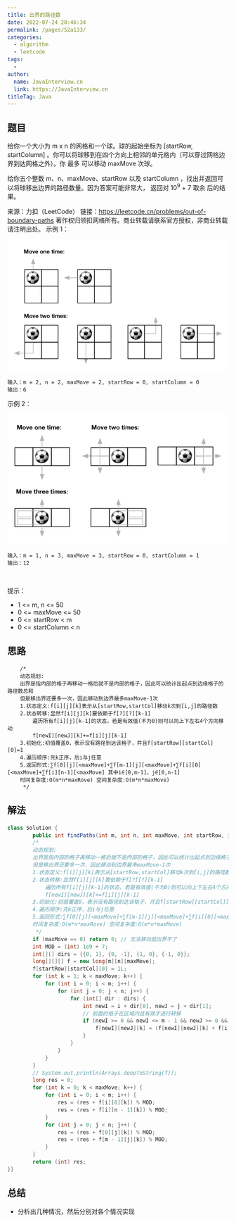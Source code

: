 ```yaml
---
title: 出界的路径数
date: 2022-07-24 20:46:34
permalink: /pages/52a133/
categories:
  - algorithm
  - leetcode
tags:
  - 
author: 
  name: JavaInterview.cn
  link: https://JavaInterview.cn
titleTag: Java
---
```


## 题目


给你一个大小为 m x n 的网格和一个球。球的起始坐标为 [startRow, startColumn] 。你可以将球移到在四个方向上相邻的单元格内（可以穿过网格边界到达网格之外）。你 最多 可以移动 maxMove 次球。

给你五个整数 m、n、maxMove、startRow 以及 startColumn
，找出并返回可以将球移出边界的路径数量。因为答案可能非常大，
返回对 10<sup>9</sup>
\+ 7 取余 后的结果。



来源：力扣（LeetCode）
链接：https://leetcode.cn/problems/out-of-boundary-paths
著作权归领扣网络所有。商业转载请联系官方授权，非商业转载请注明出处。
示例 1：

![](/media/pictures/leetcode/out_of_boundary_paths_1.png)

    输入：m = 2, n = 2, maxMove = 2, startRow = 0, startColumn = 0
    输出：6
示例 2：

![](/media/pictures/leetcode/out_of_boundary_paths_2.png)

    输入：m = 1, n = 3, maxMove = 3, startRow = 0, startColumn = 1
    输出：12
 

提示：

- 1 <= m, n <= 50
- 0 <= maxMove <= 50
- 0 <= startRow < m
- 0 <= startColumn < n



## 思路

        /*
        动态规划:
        出界是指内部的格子再移动一格后就不是内部的格子，因此可以统计出起点到边缘格子的路径数总和
        但是移出界还要多一次，因此移动到边界最多maxMove-1次
        1.状态定义:f[i][j][k]表示从[startRow,startCol]移动k次到[i,j]的路径数
        2.状态转移:显然f[i][j][k]要依赖于f[?][?][k-1]
            遍历所有f[i][j][k-1]的状态，若是有效值(不为0)则可以向上下左右4个方向移动
            f[newI][newJ][k]+=f[i][j][k-1]
        3.初始化:初值覆盖0，表示没有路径到达该格子，并且f[startRow][startCol][0]=1
        4.遍历顺序:先k正序，后i与j任意
        5.返回形式:∑f[0][j][<maxMove]+∑f[m-1][j][<maxMove]+∑f[i][0][<maxMove]+∑f[i][n-1][<maxMove] 其中i∈[0,m-1]，j∈[0,n-1]
        时间复杂度:O(m*n*maxRove) 空间复杂度:O(m*n*maxMove)
         */

## 解法
```java
class Solution {
        public int findPaths(int m, int n, int maxMove, int startRow, int startCol) {
        /*
        动态规划:
        出界是指内部的格子再移动一格后就不是内部的格子，因此可以统计出起点到边缘格子的路径数总和
        但是移出界还要多一次，因此移动到边界最多maxMove-1次
        1.状态定义:f[i][j][k]表示从[startRow,startCol]移动k次到[i,j]的路径数
        2.状态转移:显然f[i][j][k]要依赖于f[?][?][k-1]
            遍历所有f[i][j][k-1]的状态，若是有效值(不为0)则可以向上下左右4个方向移动
            f[newI][newJ][k]+=f[i][j][k-1]
        3.初始化:初值覆盖0，表示没有路径到达该格子，并且f[startRow][startCol][0]=1
        4.遍历顺序:先k正序，后i与j任意
        5.返回形式:∑f[0][j][<maxMove]+∑f[m-1][j][<maxMove]+∑f[i][0][<maxMove]+∑f[i][n-1][<maxMove] 其中i∈[0,m-1]，j∈[0,n-1]
        时间复杂度:O(m*n*maxRove) 空间复杂度:O(m*n*maxMove)
         */
        if (maxMove == 0) return 0; // 无法移动就出界不了
        int MOD = (int) 1e9 + 7;
        int[][] dirs = {{0, 1}, {0, -1}, {1, 0}, {-1, 0}};
        long[][][] f = new long[m][n][maxMove];
        f[startRow][startCol][0] = 1L;
        for (int k = 1; k < maxMove; k++) {
            for (int i = 0; i < m; i++) {
                for (int j = 0; j < n; j++) {
                    for (int[] dir : dirs) {
                        int newI = i + dir[0], newJ = j + dir[1];
                        // 前面的格子在区域内且有效才进行转移
                        if (newI >= 0 && newI <= m - 1 && newJ >= 0 && newJ <= n - 1 && f[i][j][k - 1] != 0) {
                            f[newI][newJ][k] = (f[newI][newJ][k] + f[i][j][k - 1]) % MOD;
                        }
                    }
                }
            }
        }
        // System.out.println(Arrays.deepToString(f));
        long res = 0;
        for (int k = 0; k < maxMove; k++) {
            for (int i = 0; i < m; i++) {
                res = (res + f[i][0][k]) % MOD;
                res = (res + f[i][n - 1][k]) % MOD;
            }
            for (int j = 0; j < n; j++) {
                res = (res + f[0][j][k]) % MOD;
                res = (res + f[m - 1][j][k]) % MOD;
            }
        }
        return (int) res;
}}
```

## 总结

- 分析出几种情况，然后分别对各个情况实现 
